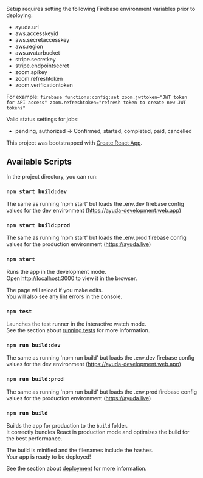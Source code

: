 Setup requires setting the following Firebase environment variables prior to deploying:
* ayuda.url
* aws.accesskeyid
* aws.secretaccesskey
* aws.region
* aws.avatarbucket
* stripe.secretkey
* stripe.endpointsecret
* zoom.apikey
* zoom.refreshtoken
* zoom.verificationtoken

For example: 
`firebase functions:config:set zoom.jwttoken="JWT token for API access" zoom.refreshtoken="refresh token to create new JWT tokens"`

Valid status settings for jobs:
* pending, authorized -> Confirmed, started, completed, paid, cancelled


This project was bootstrapped with [Create React App](https://github.com/facebook/create-react-app).

## Available Scripts

In the project directory, you can run:

### `npm start build:dev`

The same as running 'npm start' but loads the .env.dev firebase config values for the dev environment (https://ayuda-development.web.app)


### `npm start build:prod`

The same as running 'npm start' but loads the .env.prod firebase config values for the production environment (https://ayuda.live)


### `npm start`

Runs the app in the development mode.<br />
Open [http://localhost:3000](http://localhost:3000) to view it in the browser.

The page will reload if you make edits.<br />
You will also see any lint errors in the console.

### `npm test`

Launches the test runner in the interactive watch mode.<br />
See the section about [running tests](https://facebook.github.io/create-react-app/docs/running-tests) for more information.


### `npm run build:dev`

The same as running 'npm run build' but loads the .env.dev firebase config values for the dev environment (https://ayuda-development.web.app)


### `npm run build:prod`

The same as running 'npm run build' but loads the .env.prod firebase config values for the production environment (https://ayuda.live)


### `npm run build`

Builds the app for production to the `build` folder.<br />
It correctly bundles React in production mode and optimizes the build for the best performance.

The build is minified and the filenames include the hashes.<br />
Your app is ready to be deployed!

See the section about [deployment](https://facebook.github.io/create-react-app/docs/deployment) for more information.

